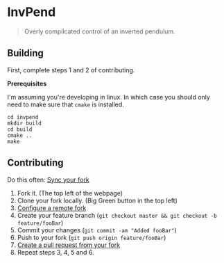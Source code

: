 # InvPend
> Overly compilcated control of an inverted pendulum.

## Building

First, complete steps 1 and 2 of contributing.

**Prerequisites**

I'm assuming you're developing in linux.  In which case you should only need to make sure that `cmake` is installed.

```
cd invpend
mkdir build
cd build
cmake ..
make
```

## Contributing

Do this often: [Sync your fork](https://help.github.com/en/github/collaborating-with-issues-and-pull-requests/syncing-a-fork)

1. Fork it. (The top left of the webpage)
2. Clone your fork locally.  (Big Green button in the top left)
3. [Configure a remote fork](https://help.github.com/en/github/collaborating-with-issues-and-pull-requests/configuring-a-remote-for-a-fork)
4. Create your feature branch (`git checkout master && git checkout -b feature/fooBar`)
5. Commit your changes (`git commit -am "Added fooBar"`)
6. Push to your fork (`git push origin feature/fooBar`)
7. [Create a pull request from your fork](https://help.github.com/en/github/collaborating-with-issues-and-pull-requests/creating-a-pull-request-from-a-fork)
8. Repeat steps 3, 4, 5 and 6.
